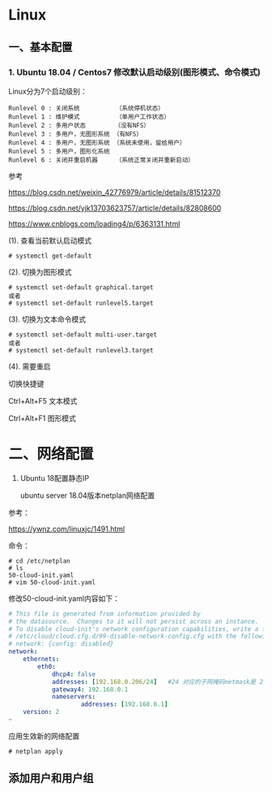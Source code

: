 # Linux

## 一、基本配置

### 1. Ubuntu 18.04 / Centos7 修改默认启动级别(图形模式、命令模式)


Linux分为7个启动级别：

    Runlevel 0 : 关闭系统          （系统停机状态）
    Runlevel 1 : 维护模式          （单用户工作状态）
    Runlevel 2 : 多用户状态        （没有NFS）
    Runlevel 3 : 多用户，无图形系统 （有NFS）
    Runlevel 4 : 多用户，无图形系统 （系统未使用，留给用户）
    Runlevel 5 : 多用户，图形化系统
    Runlevel 6 : 关闭并重启机器     （系统正常关闭并重新启动）

参考 

https://blog.csdn.net/weixin_42776979/article/details/81512370

https://blog.csdn.net/yjk13703623757/article/details/82808600

https://www.cnblogs.com/loading4/p/6363131.html

(1). 查看当前默认启动模式

```shell
# systemctl get-default 
```


(2). 切换为图形模式

```shell
# systemctl set-default graphical.target
或者
# systemctl set-default runlevel5.target
```

(3). 切换为文本命令模式
```shell
# systemctl set-default multi-user.target
或者
# systemctl set-default runlevel3.target
```

(4). 需要重启


切换快捷键

Ctrl+Alt+F5  文本模式   

Ctrl+Alt+F1  图形模式


# 二、网络配置

1. Ubuntu 18配置静态IP

    ubuntu server 18.04版本netplan网络配置

参考：

https://ywnz.com/linuxjc/1491.html

命令：

```shell
# cd /etc/netplan
# ls
50-cloud-init.yaml
# vim 50-cloud-init.yaml
```
修改50-cloud-init.yaml内容如下：

```yaml
# This file is generated from information provided by
# the datasource.  Changes to it will not persist across an instance.
# To disable cloud-init's network configuration capabilities, write a file
# /etc/cloud/cloud.cfg.d/99-disable-network-config.cfg with the following:
# network: {config: disabled}
network:
    ethernets:
        eth0:
            dhcp4: false
            addresses: [192.168.0.206/24]   #24 对应的子网掩码netmask是 255.255.255.0
            gateway4: 192.168.0.1
            nameservers:
                    addresses: [192.168.0.1]
    version: 2
~                       
```

应用生效新的网络配置
```shell
# netplan apply
```

## 添加用户和用户组



